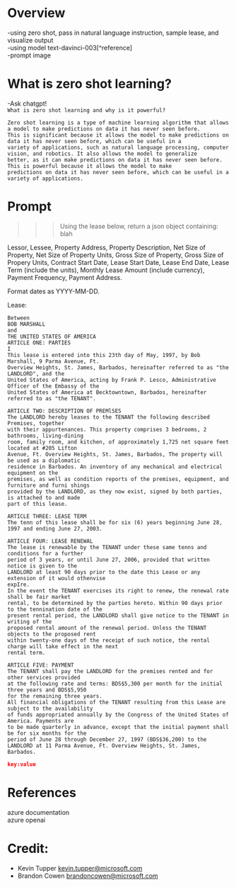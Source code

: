 # Overview  
-using zero shot, pass in natural language instruction, sample lease, and visualize output  
-using model text-davinci-003[^reference]  
-prompt image  
# What is zero shot learning?  
-Ask chatgpt!  
`What is zero shot learning and why is it powerful?`
```
Zero shot learning is a type of machine learning algorithm that allows a model to make predictions on data it has never seen before.  
This is significant because it allows the model to make predictions on data it has never seen before, which can be useful in a  
variety of applications, such as natural language processing, computer vision, and robotics. It also allows the model to generalize  
better, as it can make predictions on data it has never seen before. This is powerful because it allows the model to make  
predictions on data it has never seen before, which can be useful in a variety of applications.  
```  

# Prompt
>>>Using the lease below, return a json object containing:  
blah
  
Lessor, Lessee, Property Address, Property Description, Net Size of Property, Net Size of Property Units, Gross Size of Property, Gross Size of Propery Units, Contract Start Date, Lease Start Date, Lease End Date, Lease Term (include the units), Monthly Lease Amount (include currency), Payment Frequency, Payment Address.  

Format dates as YYYY-MM-DD. 

Lease:  

```LEASE AGREEMENT
Between
BOB MARSHALL
and
THE UNITED STATES OF AMERICA
ARTICLE ONE: PARTIES
I
This lease is entered into this 23th day of May, 1997, by Bob Marshall, 9 Parma Avenue, Ft.
Overview Heights, St. James, Barbados, hereinafter referred to as "the LANDLORD", and the
United States of America, acting by Frank P. Lesco, Administrative Officer of the Embassy of the
United States of America at Becktowntown, Barbados, hereinafter referred to as "the TENANT".  

ARTICLE TWO: DESCRIPTION OF PREMlSES
The LANDLORD hereby leases to the TENANT the following described Premises, together
with their appurtenances. This property comprises 3 bedrooms, 2 bathrooms, living-dining
room, family room, and kitchen, of approximately 1,725 net square feet located at #205 Lifton
Avenue, Ft. Overview Heights, St. James, Barbados, The property will be used as a diplomatic
residence in Barbados. An inventory of any mechanical and electrical equipment on the
premises, as well as condition reports of the premises, equipment, and furniture and furni shings
provided by the LANDLORD, as they now exist, signed by both parties, is attached to and made
part of this lease.  

ARTICLE THREE: LEASE TERM
The tenn of this lease shall be for six (6) years beginning June 28, 1997 and ending June 27, 2003.  

ARTICLE FOUR: LEASE RENEWAL
The lease is renewable by the TENANT under these same tenns and conditions for a further
period of 3 years, or until June 27, 2006, provided that written notice is given to the
LANDLORD at least 90 days prior to the date this Lease or any extension of it would othenvise
expIre.
In the event the TENANT exercises its right to renew, the renewal rate shall be fair market
rental, to be determined by the parties hereto. Within 90 days prior to the tennination date of the
present rental period, the LANDLORD shall give notice to the TENANT in writing of the
proposed rental amount of the renewal period. Unless the TENANT objects to the proposed rent
within twenty-one days of the receipt of such notice, the rental charge will take effect in the next
rental term.  

ARTICLE FIVE: PAYMENT
The TENANT shall pay the LANDLORD for the premises rented and for other services provided
at the following rate and terms: BDS$5,300 per month for the initial three years and BDS$5,950
for the remaining three years.
All financial obligations of the TENANT resulting from this Lease are subject to the availability
of funds appropriated annually by the Congress of the United States of America. Payments are
to be made quarterly in advance, except that the initial payment shall be for six months for the
period of June 28 through December 27, 1997 (BDS$36,200) to the LANDLORD at 11 Parma Avenue, Ft. Overview Heights, St. James, Barbados.
```  

```json
key:value
```

# References
azure documentation  
azure openai  

# Credit:  
* Kevin Tupper <kevin.tupper@microsoft.com>
* Brandon Cowen <brandoncowen@microsoft.com>
